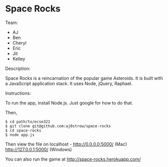 # Space Rocks

Team:

- AJ
- Ben
- Cheryl
- Eric
- Jit
- Kelley

Description:

Space Rocks is a reincarnation of the popular game Asteroids. It is built with a JavaScript application stack. It uses Node, jQuery, Raphael. 

Instructions:

To run the app, install Node.js. Just google for how to do that.

Then, 

```
$ cd path/to/ecse321
$ git clone git@github.com:aj0strow/space-rocks
$ cd space-rocks
$ node app.js
```

Then view the file on localhost - http://0.0.0.0:5000/    (Mac)
                                  http://127.0.0.1:5000/  (Windows)

You can also run the game at http://space-rocks.herokuapp.com/
